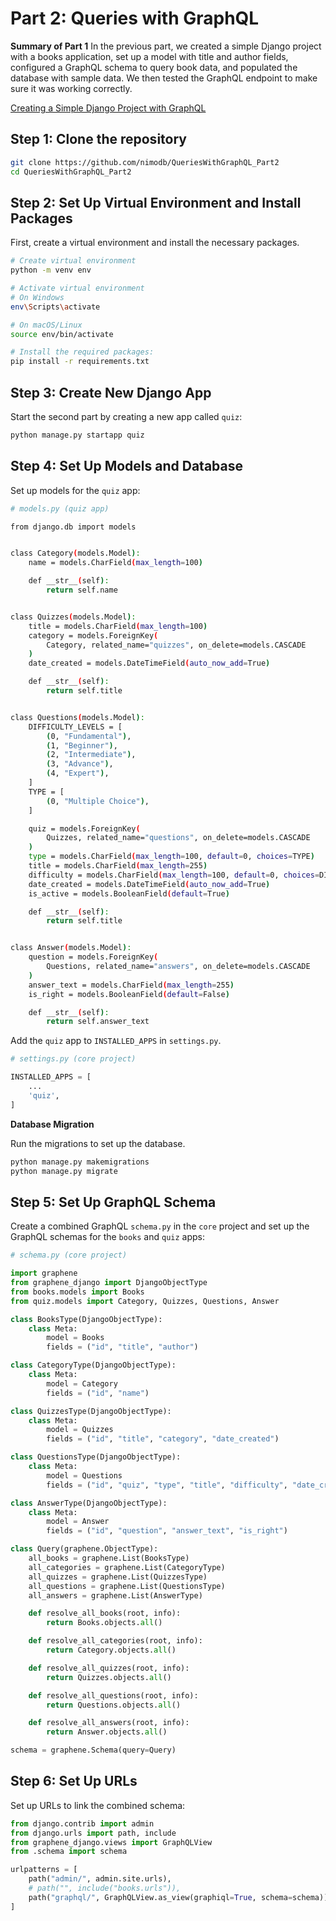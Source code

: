 # Part 2: Queries with GraphQL

**Summary of Part 1**
In the previous part, we created a simple Django project with a books application, set up a model with title and author fields, configured a GraphQL schema to query book data, and populated the database with sample data. We then tested the GraphQL endpoint to make sure it was working correctly.

[Creating a Simple Django Project with GraphQL](https://github.com/nimodb/SimpleDjangoProjectWithGraphQL.git)

## Step 1: Clone the repository
```bash
git clone https://github.com/nimodb/QueriesWithGraphQL_Part2
cd QueriesWithGraphQL_Part2
```

## Step 2: Set Up Virtual Environment and Install Packages
First, create a virtual environment and install the necessary packages.
```bash
# Create virtual environment
python -m venv env

# Activate virtual environment
# On Windows
env\Scripts\activate

# On macOS/Linux
source env/bin/activate

# Install the required packages:
pip install -r requirements.txt
```

## Step 3: Create New Django App
Start the second part by creating a new app called `quiz`:
```bash
python manage.py startapp quiz
```

## Step 4: Set Up Models and Database
Set up models for the `quiz` app:
```bash
# models.py (quiz app)

from django.db import models


class Category(models.Model):
    name = models.CharField(max_length=100)

    def __str__(self):
        return self.name


class Quizzes(models.Model):
    title = models.CharField(max_length=100)
    category = models.ForeignKey(
        Category, related_name="quizzes", on_delete=models.CASCADE
    )
    date_created = models.DateTimeField(auto_now_add=True)

    def __str__(self):
        return self.title


class Questions(models.Model):
    DIFFICULTY_LEVELS = [
        (0, "Fundamental"),
        (1, "Beginner"),
        (2, "Intermediate"),
        (3, "Advance"),
        (4, "Expert"),
    ]
    TYPE = [
        (0, "Multiple Choice"),
    ]

    quiz = models.ForeignKey(
        Quizzes, related_name="questions", on_delete=models.CASCADE
    )
    type = models.CharField(max_length=100, default=0, choices=TYPE)
    title = models.CharField(max_length=255)
    difficulty = models.CharField(max_length=100, default=0, choices=DIFFICULTY_LEVELS)
    date_created = models.DateTimeField(auto_now_add=True)
    is_active = models.BooleanField(default=True)

    def __str__(self):
        return self.title


class Answer(models.Model):
    question = models.ForeignKey(
        Questions, related_name="answers", on_delete=models.CASCADE
    )
    answer_text = models.CharField(max_length=255)
    is_right = models.BooleanField(default=False)

    def __str__(self):
        return self.answer_text
```

Add the `quiz` app to `INSTALLED_APPS` in `settings.py`.
```python
# settings.py (core project)

INSTALLED_APPS = [
    ...
    'quiz',
]
```

**Database Migration**

Run the migrations to set up the database.
```bash
python manage.py makemigrations
python manage.py migrate
```

## Step 5: Set Up GraphQL Schema
Create a combined GraphQL `schema.py` in the `core` project and set up the GraphQL schemas for the `books` and `quiz` apps:
```python
# schema.py (core project)

import graphene
from graphene_django import DjangoObjectType
from books.models import Books
from quiz.models import Category, Quizzes, Questions, Answer

class BooksType(DjangoObjectType):
    class Meta:
        model = Books
        fields = ("id", "title", "author")

class CategoryType(DjangoObjectType):
    class Meta:
        model = Category
        fields = ("id", "name")

class QuizzesType(DjangoObjectType):
    class Meta:
        model = Quizzes
        fields = ("id", "title", "category", "date_created")

class QuestionsType(DjangoObjectType):
    class Meta:
        model = Questions
        fields = ("id", "quiz", "type", "title", "difficulty", "date_created", "is_active")

class AnswerType(DjangoObjectType):
    class Meta:
        model = Answer
        fields = ("id", "question", "answer_text", "is_right")

class Query(graphene.ObjectType):
    all_books = graphene.List(BooksType)
    all_categories = graphene.List(CategoryType)
    all_quizzes = graphene.List(QuizzesType)
    all_questions = graphene.List(QuestionsType)
    all_answers = graphene.List(AnswerType)

    def resolve_all_books(root, info):
        return Books.objects.all()

    def resolve_all_categories(root, info):
        return Category.objects.all()

    def resolve_all_quizzes(root, info):
        return Quizzes.objects.all()

    def resolve_all_questions(root, info):
        return Questions.objects.all()

    def resolve_all_answers(root, info):
        return Answer.objects.all()

schema = graphene.Schema(query=Query)
```

## Step 6: Set Up URLs
Set up URLs to link the combined schema:
```python
from django.contrib import admin
from django.urls import path, include
from graphene_django.views import GraphQLView
from .schema import schema

urlpatterns = [
    path("admin/", admin.site.urls),
    # path("", include("books.urls")),
    path("graphql/", GraphQLView.as_view(graphiql=True, schema=schema)),
]
```